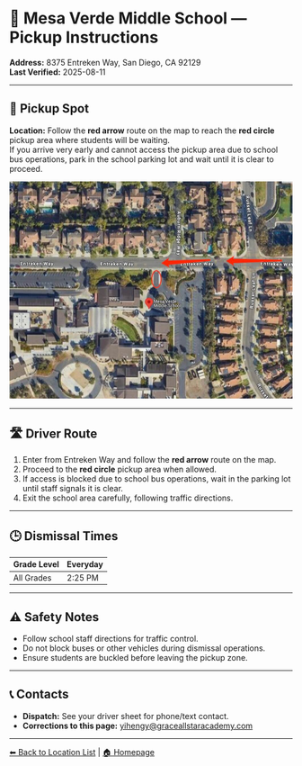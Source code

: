 # 🚌 Mesa Verde Middle School — Pickup Instructions

**Address:** 8375 Entreken Way, San Diego, CA 92129  
**Last Verified:** 2025-08-11

---

## 📍 Pickup Spot
**Location:** Follow the **red arrow** route on the map to reach the **red circle** pickup area where students will be waiting.  
If you arrive very early and cannot access the pickup area due to school bus operations, park in the school parking lot and wait until it is clear to proceed.

![Mesa Verde Map](Mesa_Verde.jpg)

---

## 🛣️ Driver Route
1. Enter from Entreken Way and follow the **red arrow** route on the map.  
2. Proceed to the **red circle** pickup area when allowed.  
3. If access is blocked due to school bus operations, wait in the parking lot until staff signals it is clear.  
4. Exit the school area carefully, following traffic directions.

---

## 🕒 Dismissal Times

| Grade Level | Everyday |
|-------------|----------|
| All Grades  | 2:25 PM  |

---

## ⚠ Safety Notes
- Follow school staff directions for traffic control.  
- Do not block buses or other vehicles during dismissal operations.  
- Ensure students are buckled before leaving the pickup zone.

---

## 📞 Contacts
- **Dispatch:** See your driver sheet for phone/text contact.  
- **Corrections to this page:** [yihengy@graceallstaracademy.com](mailto:yihengy@graceallstaracademy.com)

---

[⬅ Back to Location List](../Location_detail.md) | [🏠 Homepage](../README.md)

